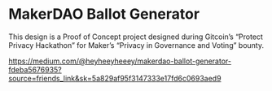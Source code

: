 # MakerDAO Ballot Generator
This design is a Proof of Concept project designed during Gitcoin’s “Protect Privacy Hackathon” for Maker’s “Privacy in Governance and Voting” bounty.

https://medium.com/@heyheeyheeey/makerdao-ballot-generator-fdeba5676935?source=friends_link&sk=5a829af95f3147333e17fd6c0693aed9
